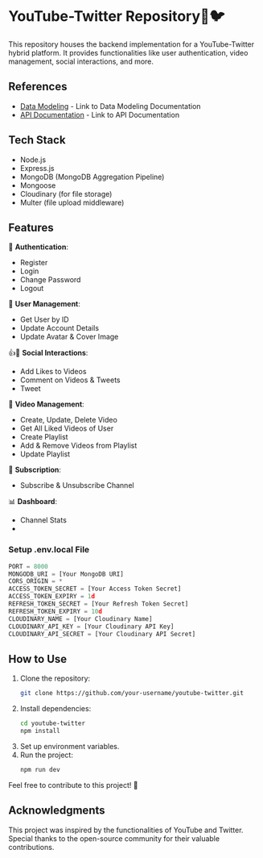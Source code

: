 # YouTube-Twitter Repository🎥🐦

This repository houses the backend implementation for a YouTube-Twitter hybrid platform. It provides functionalities like user authentication, video management, social interactions, and more.

## References

- [Data Modeling](https://documenter.getpostman.com/view/33297672/2sA2xmTVL8) - Link to Data Modeling Documentation
- [API Documentation](https://app.eraser.io/workspace/V6SS5LVjjRu9nOB5LSvC) - Link to API Documentation

## Tech Stack

- Node.js
- Express.js
- MongoDB (MongoDB Aggregation Pipeline)
- Mongoose
- Cloudinary (for file storage)
- Multer (file upload middleware)

## Features

🔐 **Authentication**:
- Register
- Login
- Change Password
- Logout

👤 **User Management**:
- Get User by ID
- Update Account Details
- Update Avatar & Cover Image

👍📝 **Social Interactions**:
- Add Likes to Videos
- Comment on Videos & Tweets
- Tweet

📼 **Video Management**:
- Create, Update, Delete Video
- Get All Liked Videos of User
- Create Playlist
- Add & Remove Videos from Playlist
- Update Playlist

👥 **Subscription**:
- Subscribe & Unsubscribe Channel

📊 **Dashboard**:
- Channel Stats
- 
### Setup .env.local File

```js
PORT = 8000
MONGODB_URI = [Your MongoDB URI]
CORS_ORIGIN = *
ACCESS_TOKEN_SECRET = [Your Access Token Secret]
ACCESS_TOKEN_EXPIRY = 1d
REFRESH_TOKEN_SECRET = [Your Refresh Token Secret]
REFRESH_TOKEN_EXPIRY = 10d
CLOUDINARY_NAME = [Your Cloudinary Name]
CLOUDINARY_API_KEY = [Your Cloudinary API Key]
CLOUDINARY_API_SECRET = [Your Cloudinary API Secret]
```

## How to Use

1. Clone the repository:
    ```bash
    git clone https://github.com/your-username/youtube-twitter.git
    ```
2. Install dependencies:
    ```bash
    cd youtube-twitter
    npm install
    ```
3. Set up environment variables.
4. Run the project:
    ```bash
    npm run dev
    ```

Feel free to contribute to this project! 🚀

## Acknowledgments

This project was inspired by the functionalities of YouTube and Twitter. Special thanks to the open-source community for their valuable contributions.
